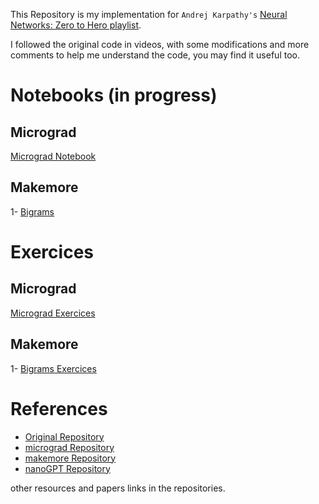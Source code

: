 This Repository is my implementation for `Andrej Karpathy's` [Neural Networks: Zero to Hero playlist](https://www.youtube.com/playlist?list=PLAqhIrjkxbuWI23v9cThsA9GvCAUhRvKZ).

I followed the original code in videos, with some modifications and more comments to help me understand the code, you may find it useful too.

# Notebooks (in progress)
## Micrograd
[Micrograd Notebook](https://github.com/0ssamaak0/Karpathy-Neural-Networks-Zero-to-Hero/blob/master/micrograd/1.micrograd.ipynb)
## Makemore
1- [Bigrams](https://github.com/0ssamaak0/Karpathy-Neural-Networks-Zero-to-Hero/blob/master/makemore/part1_bigrams.ipynb)


# Exercices
## Micrograd
[Micrograd Exercices](https://github.com/0ssamaak0/Karpathy-Neural-Networks-Zero-to-Hero/blob/master/Exercises/micrograd%20exercises/micrograd_exercises.ipynb)

## Makemore
1- [Bigrams Exercices](https://github.com/0ssamaak0/Karpathy-Neural-Networks-Zero-to-Hero/blob/master/Exercises/makemore%20exercises/part1_bigrams._exercises.ipynb)

# References
- [Original Repository](https://github.com/karpathy/nn-zero-to-hero)
- [micrograd Repository](https://github.com/karpathy/micrograd)
- [makemore Repository](https://github.com/karpathy/makemore)
- [nanoGPT Repository](https://github.com/karpathy/ng-video-lecture)

other resources and papers links in the repositories.




